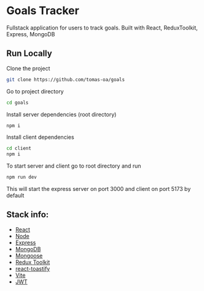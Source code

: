 # Goals Tracker
Fullstack application for users to track goals. Built with React, ReduxToolkit, Express, MongoDB

## Run Locally
Clone the project
```bash
git clone https://github.com/tomas-oa/goals
```
Go to project directory
```bash
cd goals
```
Install server dependencies (root directory)
```bash
npm i
```
Install client dependencies
```bash
cd client 
npm i
```
To start server and client go to root directory and run
```bash 
npm run dev
```
This will start the express server on port 3000 and client on port 5173 by default

## Stack info:
- [React](https://reactjs.org/)
- [Node](https://nodejs.org/en/)
- [Express](http://expressjs.com/)
- [MongoDB](https://www.mongodb.com/)
- [Mongoose](https://mongoosejs.com/)
- [Redux Toolkit](https://redux-toolkit.js.org/)
- [react-toastify](https://www.npmjs.com/package/react-toastify)
- [Vite](https://vitejs.dev/)
- [JWT](https://jwt.io/)
